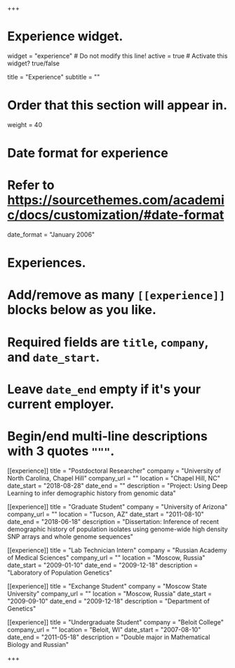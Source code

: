 +++
# Experience widget.
widget = "experience"  # Do not modify this line!
active = true  # Activate this widget? true/false

title = "Experience"
subtitle = ""

# Order that this section will appear in.
weight = 40

# Date format for experience
#   Refer to https://sourcethemes.com/academic/docs/customization/#date-format
date_format = "January 2006"

# Experiences.
#   Add/remove as many `[[experience]]` blocks below as you like.
#   Required fields are `title`, `company`, and `date_start`.
#   Leave `date_end` empty if it's your current employer.
#   Begin/end multi-line descriptions with 3 quotes `"""`.
[[experience]]
  title = "Postdoctoral Researcher"
  company = "University of North Carolina, Chapel Hill"
  company_url = ""
  location = "Chapel Hill, NC"
  date_start = "2018-08-28"
  date_end = ""
  description = "Project: Using Deep Learning to infer demographic history from genomic data"

[[experience]]
  title = "Graduate Student"
  company = "University of Arizona"
  company_url = ""
  location = "Tucson, AZ"
  date_start = "2011-08-10"
  date_end = "2018-06-18"
  description = "Dissertation: Inference of recent demographic history of population isolates using genome-wide high density SNP arrays and whole genome sequences"

[[experience]]
  title = "Lab Technician Intern"
  company = "Russian Academy of Medical Sciences"
  company_url = ""
  location = "Moscow, Russia"
  date_start = "2009-01-10"
  date_end = "2009-12-18"
  description = "Laboratory of Population Genetics"
  
[[experience]]
  title = "Exchange Student"
  company = "Moscow State University"
  company_url = ""
  location = "Moscow, Russia"
  date_start = "2009-09-10"
  date_end = "2009-12-18"
  description = "Department of Genetics"
    
[[experience]]
  title = "Undergraduate Student"
  company = "Beloit College"
  company_url = ""
  location = "Beloit, WI"
  date_start = "2007-08-10"
  date_end = "2011-05-18"
  description = "Double major in Mathematical Biology and Russian"

+++
